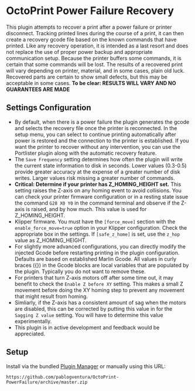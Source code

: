 # OctoPrint Power Failure Recovery

This plugin attempts to recover a print after a power failure or printer disconnect. Tracking printed lines during the course of a print, it can then create a recovery gcode file based on the known commands that have printed. Like any recovery operation, it is intended as a last resort and does not replace the use of proper power backup and appropriate communication setup. Because the printer buffers some commands, it is certain that some commands will be lost. The results of a recovered print will vary depending on printer, material, and in some cases, plain old luck.  Recovered parts are certain to show small defects, but this may be acceptable in some cases. **To be clear: RESULTS WILL VARY AND NO GUARANTEES ARE MADE**

## Settings Configuration
* By default, when there is a power failure the plugin generates the gcode and selects the recovery file once the printer is reconnected. In the setup menu, you can select to continue printing automatically after power is restored and the connection to the printer is established. If you want the printer to recover without any intervention, you can use the Portlister plugin along with the automatic recovery feature.
* The `Save Frequency` setting determines how often the plugin will write the current state information to disk in seconds. Lower values (0.3-0.5) provide greater accuracy at the expense of a greater number of disk writes. Larger values risk missing a greater number of commands.
* **Critical: Determine if your printer has Z_HOMING_HEIGHT set.** This setting raises the Z-axis on any homing event to avoid collisions. You can check your printer firmware configuration or in a resting state issue the command `G28 X0 Y0` in the command terminal and observe if the Z-axis is raised, and by how much. This value is used for Z_HOMING_HEIGHT.
* Klipper firmware. You must have the `[force_move]` section with the `enable_force_move=true` option in your Klipper configuration. Check the appropriate box in the settings. If `[safe_z_home]` is set, use the `z_hop` value as Z_HOMING_HEIGHT.
* For slightly more advanced configurations, you can directly modify the injected Gcode before restarting printing in the plugin configuration. Defaults are based on established Marlin Gcode. All values in curly braces ({}) in the Gcode blocks are local variables that are populated by the plugin. Typically you do not want to remove these.
* For printers that turn Z-axis motors off after some time out, it may benefit to check the `Enable Z before XY` setting. This makes a small Z movement before doing the XY homing step to prevent any movement that might result from homing.
* Simliarly, if the Z-axis has a consistent amount of sag when the motors are disabled, this can be corrected by putting this value in for the `Sagging Z value` setting. You will have to determine this value experimentally.
* This plugin is in active development and feedback would be appreciated. 
## Setup

Install via the bundled [Plugin Manager](https://github.com/foosel/OctoPrint/wiki/Plugin:-Plugin-Manager)
or manually using this URL:

    https://github.com/pablogventura/OctoPrint-PowerFailure/archive/master.zip

